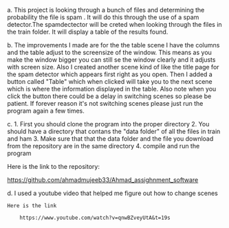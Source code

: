 a. This project is looking through a bunch of files and determining the 
probability the file is spam . It will do this through the use of a spam detector.The spamdectector
will be creted when looking through the files in the train folder. It will display a table of the results found.

b. The improvements I made are for the the table scene I have the columns and the table adjust to the screensize
of the window. This means as you make the window bigger you can still se the window clearly and it adjusts with screen size.
Also I created another scene kind of like the title page for the spam detector which appears first right as you open. Then I added a button called
"Table" which when clicked will take you to the next scene which is where the information displayed in the table. Also note when you click the button there could be a delay in 
switching scenes so please be patient. If forever reason it's not switching scenes please just run the program again a few times.  

c. 1. First you should clone the program into the proper directory 
   2. You should have a directory that contans the "data folder" of all the files in train and ham
   3. Make sure that that the data folder and the file you download from the repository are in the same directory
   4. compile and run the program

Here is the link to the repository:

https://github.com/ahmadmujeeb33/Ahmad_assighnment_software

d. I used a youtube video that helped me figure out how to change scenes 

	Here is the link

		https://www.youtube.com/watch?v=qnwBZveyUtA&t=19s